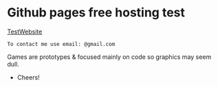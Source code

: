 # Github pages free hosting test

[TestWebsite](https://)

```
To contact me use email: @gmail.com
```
Games are prototypes & focused mainly on code so graphics may seem dull.

* Cheers!
